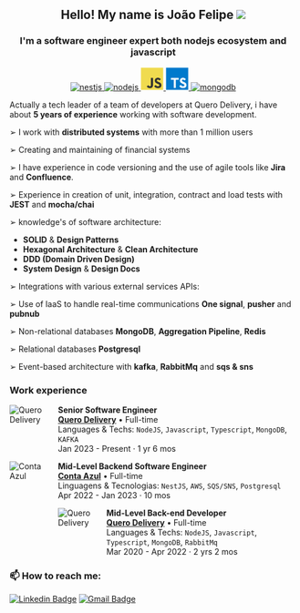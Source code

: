 <h2 align="center">Hello! My name is João Felipe <img src="https://media.giphy.com/media/hvRJCLFzcasrR4ia7z/giphy.gif" width="3%"></h2>

<h3 align="Center">I'm a software engineer expert both nodejs ecosystem and javascript</h3>

<p align="center">
  <a href="https://nestjs.com/" target="_blank" rel="noreferrer">
    <img src="https://asset.brandfetch.io/idykQnbEJm/id5aWD1hI3.svg" alt="nestjs" width="40" height="40"/>
  </a>
  <a href="https://nodejs.org" target="_blank" rel="noreferrer">
    <img src="https://www.vectorlogo.zone/logos/nodejs/nodejs-icon.svg" alt="nodejs" width="40" height="40"/>
  </a>
  <a href="https://developer.mozilla.org/en-US/docs/Web/JavaScript" target="_blank" rel="noreferrer">
    <img src="https://raw.githubusercontent.com/devicons/devicon/master/icons/javascript/javascript-original.svg" alt="javascript" width="40" height="40"/>
  </a>
  <a href="https://www.typescriptlang.org/" target="_blank" rel="noreferrer">
    <img src="https://raw.githubusercontent.com/devicons/devicon/master/icons/typescript/typescript-original.svg" alt="typescript" width="40" height="40"/>
  </a>
  <a href="https://www.mongodb.com/" target="_blank" rel="noreferrer">
    <img src="https://www.svgrepo.com/show/331488/mongodb.svg" alt="mongodb" width="40" height="40"/>
  </a>
</p>

Actually a tech leader of a team of developers at Quero Delivery, i have about **5 years of experience** working with software development.

➢ I work with **distributed systems** with more than 1 million users

➢ Creating and maintaining of financial systems

➢ I have experience in code versioning and the use of agile tools like **Jira** and **Confluence**.

➢ Experience in creation of unit, integration, contract and load tests with **JEST** and **mocha/chai**

➢ knowledge's of software architecture:

- **SOLID** & **Design Patterns**
- **Hexagonal Architecture** & **Clean Architecture**
- **DDD (Domain Driven Design)**
- **System Design** & **Design Docs**

➢ Integrations with various external services APIs:

➢ Use of IaaS to handle real-time communications **One signal**, **pusher** and **pubnub**

➢ Non-relational databases **MongoDB**, **Aggregation Pipeline**, **Redis**

➢ Relational databases **Postgresql**

➢ Event-based architecture with **kafka**, **RabbitMq** and **sqs & sns**

### Work experience

[<img align="left" height="85px" width="85px" alt="Quero Delivery" src="https://media.licdn.com/dms/image/D4D0BAQFnX-gChGzxtA/company-logo_200_200/0/1690198336714/querodelivery_logo?e=1726099200&v=beta&t=aOCHfLL5tDTr0U8skG-SpTJlTCFpWEEpAbTJdu7rr7s"/>](https://querodelivery.com/)

**Senior Software Engineer** \
[**Quero Delivery**](https://marata.com.br/) • Full-time \
Languages & Techs: `NodeJS`, `Javascript`, `Typescript`, `MongoDB`, `KAFKA`\
Jan 2023 - Present · 1 yr 6 mos
<br/>

[<img align="left" height="85px" width="85px" alt="Conta Azul" src="https://media.licdn.com/dms/image/C4D0BAQFjwoQsyPmK7g/company-logo_200_200/0/1648773201868?e=1726099200&v=beta&t=HnJkn6joMueAyoe__va7ehUlTmTbD2ESwQTwXuwzxHY"/>](https://mova.vc/)

**Mid-Level Backend Software Engineer** \
[**Conta Azul**](https://ca.contaazul.com/) • Full-time \
Linguagens & Tecnologias: `NestJS`, `AWS`, `SQS/SNS`, `Postgresql`\
Apr 2022 - Jan 2023 · 10 mos
<br/>

[<img align="left" height="85px" width="85px" alt="Quero Delivery" src="https://media.licdn.com/dms/image/D4D0BAQFnX-gChGzxtA/company-logo_200_200/0/1690198336714/querodelivery_logo?e=1726099200&v=beta&t=aOCHfLL5tDTr0U8skG-SpTJlTCFpWEEpAbTJdu7rr7s"/>](https://querodelivery.com/)

**Mid-Level Back-end Developer** \
[**Quero Delivery**](https://querodelivery.com/) • Full-time \
Languages & Techs: `NodeJS`, `Javascript`, `Typescript`, `MongoDB`, `RabbitMq`\
Mar 2020 - Apr 2022 · 2 yrs 2 mos
<br/>

<h3 align="left"> 📫 How to reach me:</h3>

[![Linkedin Badge](https://icon-icons.com/icons2/555/PNG/32/linkedin_icon-icons.com_53609.png)](https://www.linkedin.com/in/joaoffnascimento/)
[![Gmail Badge](https://icon-icons.com/icons2/272/PNG/32/Gmail_29991.png)](mailto:joaoffnascimento@gmail.com)
